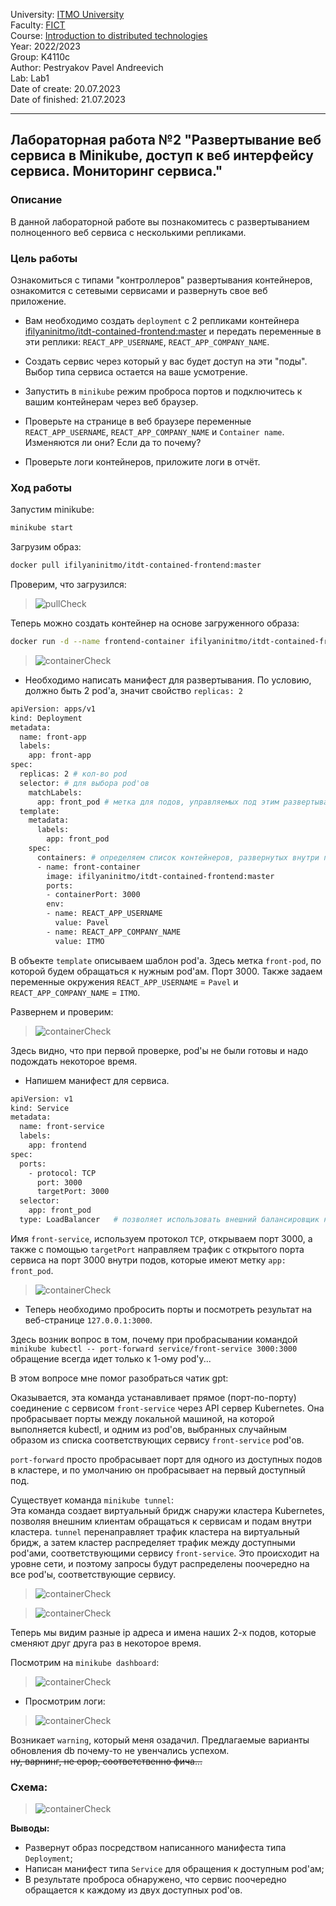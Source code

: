 University: [ITMO University](https://itmo.ru/ru/)  
Faculty: [FICT](https://fict.itmo.ru)  
Course: [Introduction to distributed technologies](https://github.com/itmo-ict-faculty/introduction-to-distributed-technologies)  
Year: 2022/2023  
Group: K4110c  
Author: Pestryakov Pavel Andreevich  
Lab: Lab1  
Date of create: 20.07.2023  
Date of finished: 21.07.2023  

---

## Лабораторная работа №2 "Развертывание веб сервиса в Minikube, доступ к веб интерфейсу сервиса. Мониторинг сервиса."

### Описание

В данной лабораторной работе вы познакомитесь с развертыванием полноценного веб сервиса с несколькими репликами. 

### Цель работы

Ознакомиться с типами "контроллеров" развертывания контейнеров, ознакомится с сетевыми сервисами и развернуть свое веб приложение. 

- Вам необходимо создать `deployment` с 2 репликами контейнера [ifilyaninitmo/itdt-contained-frontend:master](https://hub.docker.com/repository/docker/ifilyaninitmo/itdt-contained-frontend) и передать переменные в эти реплики: `REACT_APP_USERNAME`, `REACT_APP_COMPANY_NAME`.

- Создать сервис через который у вас будет доступ на эти "поды". Выбор типа сервиса остается на ваше усмотрение. 

- Запустить в `minikube` режим проброса портов и подключитесь к вашим контейнерам через веб браузер.

- Проверьте на странице в веб браузере переменные `REACT_APP_USERNAME`, `REACT_APP_COMPANY_NAME` и `Container name`. Изменяются ли они? Если да то почему?

- Проверьте логи контейнеров, приложите логи в отчёт.

### Ход работы

Запустим minikube:

```bash
minikube start
```

Загрузим образ:

```bash
docker pull ifilyaninitmo/itdt-contained-frontend:master
```

Проверим, что загрузился:

>![pullCheck](image/img1.png)

Теперь можно создать контейнер на основе загруженного образа:

```bash
docker run -d --name frontend-container ifilyaninitmo/itdt-contained-frontend:master
```

>![containerCheck](image/img2.png)

- Необходимо написать манифест для развертывания. По условию, должно быть 2 pod'a, значит свойство `replicas: 2`

```bash
apiVersion: apps/v1
kind: Deployment
metadata:
  name: front-app
  labels:
    app: front-app
spec:
  replicas: 2 # кол-во pod
  selector: # для выбора pod'ов 
    matchLabels:
      app: front_pod # метка для подов, управляемых под этим развертыванием
  template:
    metadata:
      labels:
        app: front_pod
    spec:
      containers: # определяем список контейнеров, развернутых внутри пода
      - name: front-container
        image: ifilyaninitmo/itdt-contained-frontend:master
        ports:
        - containerPort: 3000
        env:
        - name: REACT_APP_USERNAME
          value: Pavel
        - name: REACT_APP_COMPANY_NAME
          value: ITMO
```

В объекте `template` описываем шаблон pod'a. Здесь метка `front-pod`, по которой будем обращаться к нужным pod'ам. Порт 3000. Также задаем переменные окружения `REACT_APP_USERNAME` = `Pavel` и `REACT_APP_COMPANY_NAME` = `ITMO`.

Развернем и проверим:
>![containerCheck](image/img3.png)

Здесь видно, что при первой проверке, pod'ы не были готовы и надо подождать некоторое время.

- Напишем манифест для сервиса.

```bash
apiVersion: v1
kind: Service
metadata:
  name: front-service
  labels:
    app: frontend
spec:
  ports:
    - protocol: TCP
      port: 3000
      targetPort: 3000
  selector:
    app: front_pod
  type: LoadBalancer   # позволяет использовать внешний балансировщик нагрузки для доступа к сервису извне кластера   
```

Имя `front-service`, используем протокол `TCP`, открываем порт 3000, а также с помощью `targetPort` направляем трафик с открытого порта сервиса на порт 3000 внутри подов, которые имеют метку `app: front_pod`.

>![containerCheck](image/img4.png)

- Теперь необходимо пробросить порты и посмотреть результат на веб-странице `127.0.0.1:3000`.

Здесь возник вопрос в том, почему при пробрасывании командой `minikube kubectl -- port-forward service/front-service 3000:3000` обращение всегда идет только к 1-ому pod'у...

В этом вопросе мне помог разобраться чатик gpt:

Оказывается, эта команда устанавливает прямое (порт-по-порту) соединение с сервисом `front-service` через API сервер Kubernetes. Она пробрасывает порты между локальной машиной, на которой выполняется kubectl, и одним из pod'ов, выбранных случайным образом из списка соответствующих сервису `front-service` pod'ов. 

`port-forward` просто пробрасывает порт для одного из доступных подов в кластере, и по умолчанию он пробрасывает на первый доступный под.

Существует команда `minikube tunnel`:  
Эта команда создает виртуальный бридж снаружи кластера Kubernetes, позволяя внешним клиентам обращаться к сервисам и подам внутри кластера. `tunnel` перенаправляет трафик кластера на виртуальный бридж, а затем кластер распределяет трафик между доступными pod'ами, соответствующими сервису `front-service`. Это происходит на уровне сети, и поэтому запросы будут распределены поочередно на все pod'ы, соответствующие сервису.

>![containerCheck](image/img8.png)

>![containerCheck](image/img9.png)

Теперь мы видим разные ip адреса и имена наших 2-х подов, которые сменяют друг друга раз в некоторое время.

Посмотрим на `minikube dashboard`:

>![containerCheck](image/img6.png)

- Просмотрим логи:

>![containerCheck](image/img7.png)

Возникает `warning`, который меня озадачил. Предлагаемые варианты обновления db почему-то не увенчались успехом.  
~~ну, варнинг, не ерор, соответственно фича...~~

### Схема:

>![containerCheck](image/img10.png)

**Выводы:**  
- Развернут образ посредством написанного манифеста типа `Deployment`;
- Написан манифест типа `Service` для обращения к доступным pod'ам;
- В результате проброса обнаружено, что сервис поочередно обращается к каждому из двух доступных pod'ов.
